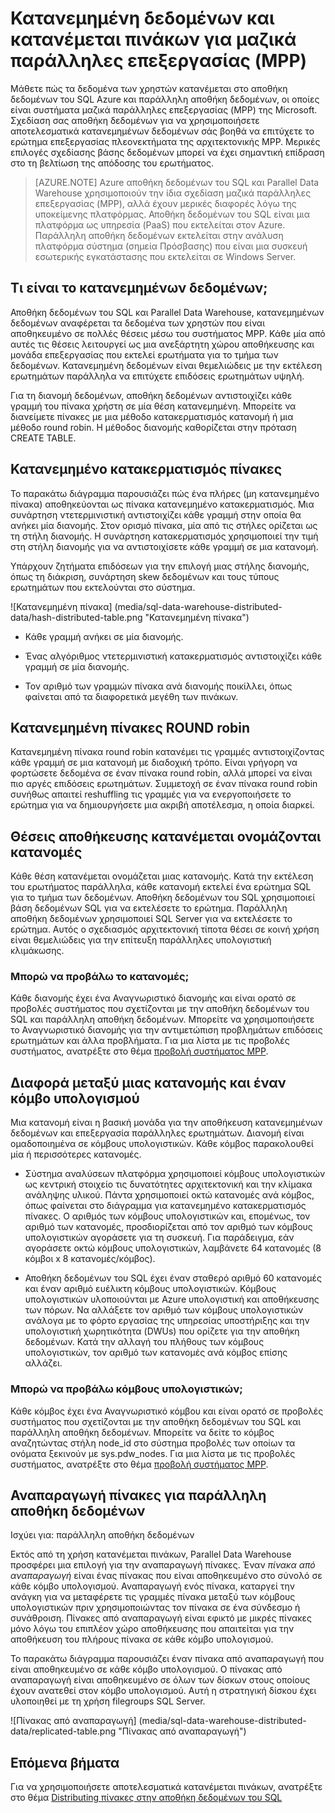 <properties
   pageTitle="Κατανεμημένων δεδομένων και διανέμεται πίνακα επιλογών για τα συστήματα μαζικά παράλληλες επεξεργασίας (MPP) των αποθήκη δεδομένων του SQL και Parallel Data Warehouse | Microsoft Azure"
   description="Μάθετε πώς κατανέμεται δεδομένων για μαζικά παράλληλες επεξεργασίας (MPP) και τις επιλογές για τη διανομή πίνακες στην αποθήκη δεδομένων του SQL Azure και παράλληλη αποθήκη δεδομένων."
   services="sql-data-warehouse"
   documentationCenter="NA"
   authors="barbkess"
   manager="barbkess"
   editor=""/>

<tags
   ms.service="sql-data-warehouse"
   ms.devlang="NA"
   ms.topic="article"
   ms.tgt_pltfrm="NA"
   ms.workload="data-services"
   ms.date="10/10/2016"
   ms.author="barbkess"/>


# <a name="distributed-data-and-distributed-tables-for-massively-parallel-processing-mpp"></a>Κατανεμημένη δεδομένων και κατανέμεται πινάκων για μαζικά παράλληλες επεξεργασίας (MPP)

Μάθετε πώς τα δεδομένα των χρηστών κατανέμεται στο αποθήκη δεδομένων του SQL Azure και παράλληλη αποθήκη δεδομένων, οι οποίες είναι συστήματα μαζικά παράλληλες επεξεργασίας (MPP) της Microsoft. Σχεδίαση σας αποθήκη δεδομένων για να χρησιμοποιήσετε αποτελεσματικά κατανεμημένων δεδομένων σάς βοηθά να επιτύχετε το ερώτημα επεξεργασίας πλεονεκτήματα της αρχιτεκτονικής MPP. Μερικές επιλογές σχεδίασης βάσης δεδομένων μπορεί να έχει σημαντική επίδραση στο τη βελτίωση της απόδοσης του ερωτήματος.  

>[AZURE.NOTE] Azure αποθήκη δεδομένων του SQL και Parallel Data Warehouse χρησιμοποιούν την ίδια σχεδίαση μαζικά παράλληλες επεξεργασίας (MPP), αλλά έχουν μερικές διαφορές λόγω της υποκείμενης πλατφόρμας. Αποθήκη δεδομένων του SQL είναι μια πλατφόρμα ως υπηρεσία (PaaS) που εκτελείται στον Azure. Παράλληλη αποθήκη δεδομένων εκτελείται στην ανάλυση πλατφόρμα σύστημα (σημεία Πρόσβασης) που είναι μια συσκευή εσωτερικής εγκατάστασης που εκτελείται σε Windows Server.

## <a name="what-is-distributed-data"></a>Τι είναι το κατανεμημένων δεδομένων;

Αποθήκη δεδομένων του SQL και Parallel Data Warehouse, κατανεμημένων δεδομένων αναφέρεται τα δεδομένα των χρηστών που είναι αποθηκευμένο σε πολλές θέσεις μέσω του συστήματος MPP. Κάθε μία από αυτές τις θέσεις λειτουργεί ως μια ανεξάρτητη χώρου αποθήκευσης και μονάδα επεξεργασίας που εκτελεί ερωτήματα για το τμήμα των δεδομένων. Κατανεμημένη δεδομένων είναι θεμελιώδεις με την εκτέλεση ερωτημάτων παράλληλα να επιτύχετε επιδόσεις ερωτημάτων υψηλή.

Για τη διανομή δεδομένων, αποθήκη δεδομένων αντιστοιχίζει κάθε γραμμή του πίνακα χρήστη σε μία θέση κατανεμημένη.  Μπορείτε να διανείμετε πίνακες με μια μέθοδο κατακερματισμός κατανομή ή μια μέθοδο round robin. Η μέθοδος διανομής καθορίζεται στην πρόταση CREATE TABLE. 

## <a name="hash-distributed-tables"></a>Κατανεμημένο κατακερματισμός πίνακες
  
Το παρακάτω διάγραμμα παρουσιάζει πώς ένα πλήρες (μη κατανεμημένο πίνακα) αποθηκεύονται ως πίνακα κατανεμημένο κατακερματισμός. Μια συνάρτηση ντετερμινιστική αντιστοιχίζει κάθε γραμμή στην οποία θα ανήκει μία διανομής. Στον ορισμό πίνακα, μία από τις στήλες ορίζεται ως τη στήλη διανομής. Η συνάρτηση κατακερματισμός χρησιμοποιεί την τιμή στη στήλη διανομής για να αντιστοιχίσετε κάθε γραμμή σε μια κατανομή.

Υπάρχουν ζητήματα επιδόσεων για την επιλογή μιας στήλης διανομής, όπως τη διάκριση, συνάρτηση skew δεδομένων και τους τύπους ερωτημάτων που εκτελούνται στο σύστημα.
  
![Κατανεμημένη πίνακα] (media/sql-data-warehouse-distributed-data/hash-distributed-table.png "Κατανεμημένη πίνακα")  
  
-   Κάθε γραμμή ανήκει σε μία διανομής.  
  
-   Ένας αλγόριθμος ντετερμινιστική κατακερματισμός αντιστοιχίζει κάθε γραμμή σε μία διανομής.  
  
-   Τον αριθμό των γραμμών πίνακα ανά διανομής ποικίλλει, όπως φαίνεται από τα διαφορετικά μεγέθη των πινάκων.

## <a name="round-robin-distributed-tables"></a>Κατανεμημένη πίνακες ROUND robin

Κατανεμημένη πίνακα round robin κατανέμει τις γραμμές αντιστοιχίζοντας κάθε γραμμή σε μια κατανομή με διαδοχική τρόπο. Είναι γρήγορη να φορτώσετε δεδομένα σε έναν πίνακα round robin, αλλά μπορεί να είναι πιο αργές επιδόσεις ερωτημάτων.  Συμμετοχή σε έναν πίνακα round robin συνήθως απαιτεί reshuffling τις γραμμές για να ενεργοποιήσετε το ερώτημα για να δημιουργήσετε μια ακριβή αποτέλεσμα, η οποία διαρκεί.

## <a name="distributed-storage-locations-are-called-distributions"></a>Θέσεις αποθήκευσης κατανέμεται ονομάζονται κατανομές

Κάθε θέση κατανέμεται ονομάζεται μιας κατανομής. Κατά την εκτέλεση του ερωτήματος παράλληλα, κάθε κατανομή εκτελεί ένα ερώτημα SQL για το τμήμα των δεδομένων. Αποθήκη δεδομένων του SQL χρησιμοποιεί βάση δεδομένων SQL για να εκτελέσετε το ερώτημα. Παράλληλη αποθήκη δεδομένων χρησιμοποιεί SQL Server για να εκτελέσετε το ερώτημα. Αυτός ο σχεδιασμός αρχιτεκτονική τίποτα θέσει σε κοινή χρήση είναι θεμελιώδεις για την επίτευξη παράλληλες υπολογιστική κλιμάκωσης.

### <a name="can-i-view-the-distributions"></a>Μπορώ να προβάλω το κατανομές;

Κάθε διανομής έχει ένα Αναγνωριστικό διανομής και είναι ορατό σε προβολές συστήματος που σχετίζονται με την αποθήκη δεδομένων του SQL και παράλληλη αποθήκη δεδομένων. Μπορείτε να χρησιμοποιήσετε το Αναγνωριστικό διανομής για την αντιμετώπιση προβλημάτων επιδόσεις ερωτημάτων και άλλα προβλήματα. Για μια λίστα με τις προβολές συστήματος, ανατρέξτε στο θέμα [προβολή συστήματος MPP](sql-data-warehouse-reference-tsql-statements.md).

## <a name="difference-between-a-distribution-and-a-compute-node"></a>Διαφορά μεταξύ μιας κατανομής και έναν κόμβο υπολογισμού

Μια κατανομή είναι η βασική μονάδα για την αποθήκευση κατανεμημένων δεδομένων και επεξεργασία παράλληλες ερωτημάτων. Διανομή είναι ομαδοποιημένα σε κόμβους υπολογιστικών. Κάθε κόμβος παρακολουθεί μία ή περισσότερες κατανομές.  

-   Σύστημα αναλύσεων πλατφόρμα χρησιμοποιεί κόμβους υπολογιστικών ως κεντρική στοιχείο τις δυνατότητες αρχιτεκτονική και την κλίμακα ανάληψης υλικού. Πάντα χρησιμοποιεί οκτώ κατανομές ανά κόμβος, όπως φαίνεται στο διάγραμμα για κατανεμημένο κατακερματισμός πίνακες. Ο αριθμός των κόμβους υπολογιστικών και, επομένως, τον αριθμό των κατανομές, προσδιορίζεται από τον αριθμό των κόμβους υπολογιστικών αγοράσετε για τη συσκευή. Για παράδειγμα, εάν αγοράσετε οκτώ κόμβους υπολογιστικών, λαμβάνετε 64 κατανομές (8 κόμβοι x 8 κατανομές/κόμβος). 

-   Αποθήκη δεδομένων του SQL έχει έναν σταθερό αριθμό 60 κατανομές και έναν αριθμό ευέλικτη κόμβους υπολογιστικών. Κόμβους υπολογιστικών υλοποιούνται με Azure υπολογιστική και αποθήκευσης των πόρων. Να αλλάξετε τον αριθμό των κόμβους υπολογιστικών ανάλογα με το φόρτο εργασίας της υπηρεσίας υποστήριξης και την υπολογιστική χωρητικότητα (DWUs) που ορίζετε για την αποθήκη δεδομένων. Κατά την αλλαγή του πλήθους των κόμβους υπολογιστικών, τον αριθμό των κατανομές ανά κόμβος επίσης αλλάζει. 

### <a name="can-i-view-the-compute-nodes"></a>Μπορώ να προβάλω κόμβους υπολογιστικών;

Κάθε κόμβος έχει ένα Αναγνωριστικό κόμβου και είναι ορατό σε προβολές συστήματος που σχετίζονται με την αποθήκη δεδομένων του SQL και παράλληλη αποθήκη δεδομένων.  Μπορείτε να δείτε το κόμβος αναζητώντας στήλη node_id στο σύστημα προβολές των οποίων τα ονόματα ξεκινούν με sys.pdw_nodes. Για μια λίστα με τις προβολές συστήματος, ανατρέξτε στο θέμα [προβολή συστήματος MPP](sql-data-warehouse-reference-tsql-statements.md).

## <a name="Replicated"></a>Αναπαραγωγή πίνακες για παράλληλη αποθήκη δεδομένων 
  
Ισχύει για: παράλληλη αποθήκη δεδομένων

Εκτός από τη χρήση κατανέμεται πινάκων, Parallel Data Warehouse προσφέρει μια επιλογή για την αναπαραγωγή πίνακες. Έναν *πίνακα από αναπαραγωγή* είναι ένας πίνακας που είναι αποθηκευμένο στο σύνολό σε κάθε κόμβο υπολογισμού. Αναπαραγωγή ενός πίνακα, καταργεί την ανάγκη για να μεταφέρετε τις γραμμές πίνακα μεταξύ των κόμβους υπολογιστικών πριν χρησιμοποιώντας τον πίνακα σε ένα σύνδεσμο ή συνάθροιση. Πίνακες από αναπαραγωγή είναι εφικτό με μικρές πίνακες μόνο λόγω του επιπλέον χώρο αποθήκευσης που απαιτείται για την αποθήκευση του πλήρους πίνακα σε κάθε κόμβο υπολογισμού.  
  
Το παρακάτω διάγραμμα παρουσιάζει έναν πίνακα από αναπαραγωγή που είναι αποθηκευμένο σε κάθε κόμβο υπολογισμού. Ο πίνακας από αναπαραγωγή είναι αποθηκευμένο σε όλων των δίσκων στους οποίους έχουν ανατεθεί στον κόμβο υπολογισμού. Αυτή η στρατηγική δίσκου έχει υλοποιηθεί με τη χρήση filegroups SQL Server.  
  
![Πίνακας από αναπαραγωγή] (media/sql-data-warehouse-distributed-data/replicated-table.png "Πίνακας από αναπαραγωγή") 
  
## <a name="next-steps"></a>Επόμενα βήματα
  
Για να χρησιμοποιήσετε αποτελεσματικά κατανέμεται πινάκων, ανατρέξτε στο θέμα [Distributing πίνακες στην αποθήκη δεδομένων του SQL](sql-data-warehouse-tables-distribute.md)  
  



  
